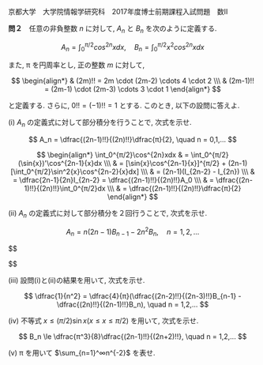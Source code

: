 京都大学　大学院情報学研究科　2017年度博士前期課程入試問題　数II

**問２**　任意の非負整数 $n$ に対して, $A_n$ と $B_n$ を次のように定義する.

$$
    A_n = \int_0^{π/2}cos^{2n}xdx, \quad B_n = \int_0^{π/2}x^2cos^{2n}xdx
$$

また, π を円周率とし, 正の整数 $m$ に対して,

$$
    \begin{align*}
        & (2m)!! = 2m \cdot (2m-2) \cdots 4 \cdot 2 \\\
        & (2m-1)!! = (2m-1) \cdot (2m-3) \cdots 3 \cdot 1
    \end{align*}
$$

と定義する. さらに, $0!! = (-1)!! = 1$ とする. このとき, 以下の設問に答えよ.

(i) $A_n$ の定義式に対して部分積分を行うことで, 次式を示せ.

$$
    A_n = \dfrac{(2n-1)!!}{(2n)!!}\dfrac{π}{2}, \quad n = 0,1,...
$$

$$
    \begin{align*}
        \int_0^{π/2}\cos^{2n}xdx & = \int_0^{π/2}(\sin{x})'\cos^{2n-1}{x}dx \\\
        & = [\sin{x}\cos^{2n-1}{x}]^{π/2} + (2n-1)[\int_0^{π/2}\sin^2{x}\cos^{2n-2}{x}dx] \\\
        & = (2n-1)(I_{2n-2} - I_{2n}) \\\
        & = \dfrac{2n-1}{2n}I_{2n-2} = \dfrac{(2n-1)!!}{(2n)!!}A_0 \\\
        & = \dfrac{(2n-1)!!}{(2n)!!}\int_0^{π/2}dx \\\
        & = \dfrac{(2n-1)!!}{(2n)!!}\dfrac{π}{2}
    \end{align*}
$$

(ii) $A_n$ の定義式に対して部分積分を２回行うことで, 次式を示せ.

$$
    A_n = n(2n-1)B_{n-1} - 2n^2B_n, \quad n = 1,2,...
$$

$$

$$

(iii) 設問(i)と(ii)の結果を用いて, 次式を示せ.

$$
    \dfrac{1}{n^2} = \dfrac{4}{π}(\dfrac{(2n-2)!!}{(2n-3)!!}B_{n-1} - \dfrac{(2n)!!}{(2n-1)!!}B_n), \quad n = 1,2,...
$$

(iv) 不等式 $x \le (π/2)\sin{x} (x \le x \le π/2)$ を用いて, 次式を示せ.

$$
    B_n \le \dfrac{π^3}{8}\dfrac{(2n-1)!!}{(2n+2)!!}, \quad n = 1,2,...
$$

(v) π を用いて $\sum_{n=1}^∞n^{-2}$ を表せ.

